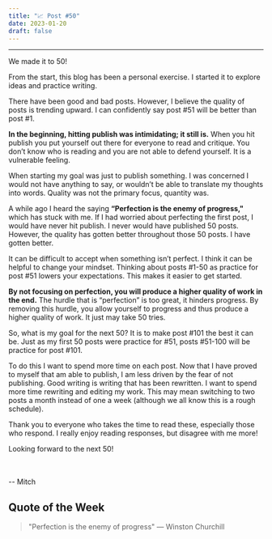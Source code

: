 ```yaml
---
title: "📈 Post #50"
date: 2023-01-20
draft: false
---
```


---

We made it to 50!

From the start, this blog has been a personal exercise. I started it to explore ideas and practice writing.

There have been good and bad posts. However, I believe the quality of posts is trending upward. I can confidently say post #51 will be better than post #1.

**In the beginning, hitting publish was intimidating; it still is.** When you hit publish you put yourself out there for everyone to read and critique. You don’t know who is reading and you are not able to defend yourself. It is a vulnerable feeling.

When starting my goal was just to publish something. I was concerned I would not have anything to say, or wouldn’t be able to translate my thoughts into words. Quality was not the primary focus, quantity was.

A while ago I heard the saying **“Perfection is the enemy of progress,"** which has stuck with me. If I had worried about perfecting the first post, I would have never hit publish. I never would have published 50 posts. However, the quality has gotten better throughout those 50 posts. I have gotten better.

It can be difficult to accept when something isn’t perfect. I think it can be helpful to change your mindset. Thinking about posts #1-50 as practice for post #51 lowers your expectations. This makes it easier to get started.

**By not focusing on perfection, you will produce a higher quality of work in the end.** The hurdle that is “perfection” is too great, it hinders progress. By removing this hurdle, you allow yourself to progress and thus produce a higher quality of work. It just may take 50 tries.

So, what is my goal for the next 50? It is to make post #101 the best it can be. Just as my first 50 posts were practice for #51, posts #51-100 will be practice for post #101.

To do this I want to spend more time on each post. Now that I have proved to myself that am able to publish, I am less driven by the fear of not publishing. Good writing is writing that has been rewritten. I want to spend more time rewriting and editing my work. This may mean switching to two posts a month instead of one a week (although we all know this is a rough schedule).

Thank you to everyone who takes the time to read these, especially those who respond. I really enjoy reading responses, but disagree with me more!

Looking forward to the next 50!

<br/><br/>
-- Mitch

## Quote of the Week

> "Perfection is the enemy of progress" — Winston Churchill
